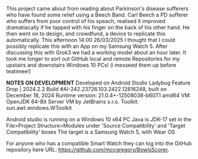 This project came about from reading about Parkinson's disease sufferers who have found some relief using a Beech Band. 
Carl Beech a PD sufferer who suffers from poor control of his speach, realised it improved dramatiacally if he tapped with his finger
on the back of his other hand. He then went on to design, and crowdfund, a device to replicate this automatically.
This afternoon 14:00 26/03/2025 I thought that I could possibly replicate this with an App on my Samsung Watch 5.
After discussing this with Grok3 we had a working model about an hour later. It took me longer to sort out GitHub local and remote 
Repositories for my upstairs and downstairs Windows 10 PCs! (i messeed them up before teatimee!)


**NOTES ON DEVELOPMENT** Developed on Android Studio Ladybug Feature Drop | 2024.2.2 Build #AI-242.23726.103.2422.12816248, built on December 18, 2024 Runtime version: 21.0.4+-12508038-b607.1 amd64 VM: OpenJDK 64-Bit Server VM by JetBrains s.r.o. Toolkit: sun.awt.windows.WToolkit

Android studio is running on a Windows 10 x64 PC Java is JDK-17 set in the File>Project Structure>Modules under 'Source Compatibility' and 'Target Compatibility' boxes The target is a Samsung Watch 5, with Wear OS

For anyone who has a compatible Smart Watch they can log into the GitHub repository here URL: https://github.com/mccgregory/BowlsScorer.

